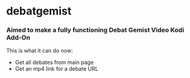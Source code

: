 # debatgemist
### Aimed to make a fully functioning Debat Gemist Video Kodi Add-On

This is what it can do now: 
* Get all debates from main page
* Get an mp4 link for a debate URL
